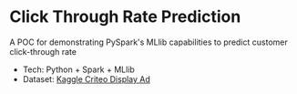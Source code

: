 ﻿# Click Through Rate Prediction

A POC for demonstrating PySpark's MLlib capabilities to predict customer click-through rate

- Tech: Python + Spark + MLlib
- Dataset: [Kaggle Criteo Display Ad](https://www.kaggle.com/competitions/criteo-display-ad-challenge/data)
